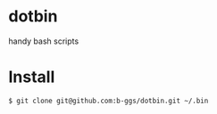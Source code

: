 # dotbin

handy bash scripts

# Install

```
$ git clone git@github.com:b-ggs/dotbin.git ~/.bin
```
